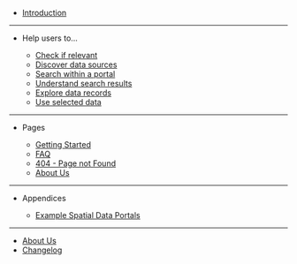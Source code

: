 - [Introduction](main-content/introduction)

---

- Help users to...
  
  - [Check if relevant](main-content/check-if-relevant)
  - [Discover data sources](main-content/stage-1)
  - [Search within a portal](main-content/stage-2)
  - [Understand search results](main-content/stage-3)
  - [Explore data records](main-content/stage-4)
  - [Use selected data](main-content/stage-5)

---

- Pages

  - [Getting Started](#)
  - [FAQ](#)
  - [404 - Page not Found](#)
  - [About Us](#)

---

- Appendices

  - [Example Spatial Data Portals](appendices/portal-examples.md)
  
---

- [About Us](other/about-us.md)
- [Changelog](other/changelog.md)
